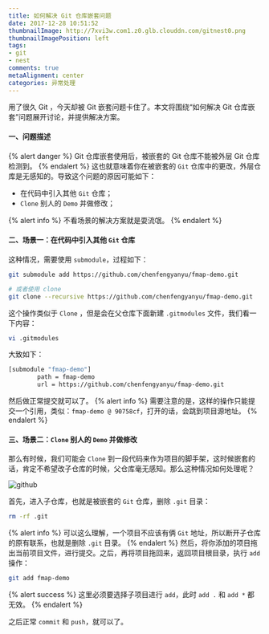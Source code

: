```yaml
---
title: 如何解决 Git 仓库嵌套问题
date: 2017-12-28 10:51:52
thumbnailImage: http://7xvi3w.com1.z0.glb.clouddn.com/gitnest0.png
thumbnailImagePosition: left
tags: 
- git
- nest
comments: true
metaAlignment: center
categories: 异常处理
---
```

用了很久 Git ，今天却被 Git 嵌套问题卡住了。本文将围绕“如何解决 Git 仓库嵌套”问题展开讨论，并提供解决方案。
<!-- more -->
#### 一、问题描述
{% alert danger %}
Git 仓库嵌套使用后，被嵌套的 Git 仓库不能被外层 Git 仓库检测到。
{% endalert %}
这也就意味着你在被嵌套的 `Git` 仓库中的更改，外层仓库是无感知的。导致这个问题的原因可能如下：
- 在代码中引入其他 `Git` 仓库；
- `Clone` 别人的 `Demo` 并做修改；

{% alert info %}
不看场景的解决方案就是耍流氓。
{% endalert %}

#### 二、场景一：在代码中引入其他 `Git` 仓库
这种情况，需要使用 `submodule`，过程如下：
```bash
git submodule add https://github.com/chenfengyanyu/fmap-demo.git

# 或者使用 clone
git clone --recursive https://github.com/chenfengyanyu/fmap-demo.git
```
这个操作类似于 `Clone` ，但是会在父仓库下面新建 `.gitmodules` 文件，我们看一下内容：
```bash
vi .gitmodules
```
大致如下：
```bash
[submodule "fmap-demo"]
        path = fmap-demo
        url = https://github.com/chenfengyanyu/fmap-demo.git
```
然后做正常提交就可以了。
{% alert info %}
需要注意的是，这样的操作只能提交一个引用，类似：`fmap-demo @ 90758cf`，打开的话，会跳到项目源地址。
{% endalert %}

#### 三、场景二：`Clone` 别人的 `Demo` 并做修改
那么有时候，我们可能会 `Clone` 到一段代码来作为项目的脚手架，这时候嵌套的话，肯定不希望改子仓库的时候，父仓库毫无感知。那么这种情况如何处理呢？

![github](http://7xvi3w.com1.z0.glb.clouddn.com/gitnest1.png)

首先，进入子仓库，也就是被嵌套的 `Git` 仓库，删除 `.git` 目录：
```bash
rm -rf .git
```
{% alert info %}
可以这么理解，一个项目不应该有俩 `Git` 地址，所以断开子仓库的原有联系，也就是删除 `.git` 目录。
{% endalert %}
然后，将你添加的项目拖出当前项目文件，进行提交。之后，再将项目拖回来，返回项目根目录，执行 `add` 操作：
```bash
git add fmap-demo
```

{% alert success %}
这里必须要选择子项目进行 `add`，此时 `add .` 和 `add *` 都无效。
{% endalert %}

之后正常 `commit` 和 `push`，就可以了。
